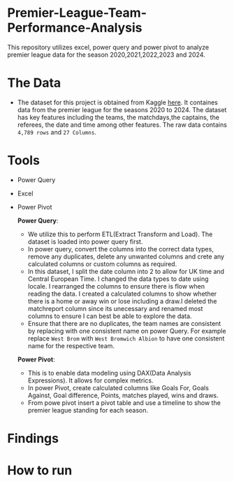 # Premier-League-Team-Performance-Analysis
This repository utilizes excel, power query and power pivot to analyze premier league data for the season 2020,2021,2022,2023 and 2024.

# The Data
- The dataset for this project is obtained from Kaggle [here](https://www.kaggle.com/datasets/sajkazmi/premier-league-matches). It containes data from the premier league for the seasons 2020 to 2024. The dataset has key features including the teams, the matchdays,the captains, the referees, the date and time among other features. The raw data contains `4,789 rows` and `27 Columns`. 

# Tools
- Power Query
- Excel
- Power Pivot

  **Power Query**:
   - We utilize this to perform ETL(Extract Transform and Load). The dataset is loaded into power query first.
   - In power query, convert the columns into the correct data types, remove any duplicates, delete any unwanted columns and crete any calculated columns or custom columns as required.
   - In this dataset, I split the date column into 2 to allow for UK time and Central European Time. I changed the data types to date using locale. I rearranged the columns to ensure there is flow when reading the data. I created a calculated columns to show whether there is a home or away win or lose including a draw.I deleted the matchreport column since its unecessary and renamed most columns to ensure I can best be able to explore the data.
   - Ensure that there are no duplicates, the team names are consistent by replacing with one consistent name on power Query. For example replace `West Brom` with `West Bromwich Albion` to have one consistent name for the respective team.

  **Power Pivot**:
    - This is to enable data modeling using DAX(Data Analysis Expressions). It allows for complex metrics.
    - In power Pivot, create calculated columns like Goals For, Goals Against, Goal difference, Points, matches played, wins and draws.
    - From powe pivot insert a pivot table and use a timeline to show the premier league standing for each season.
 
 # Findings




 # How to run
